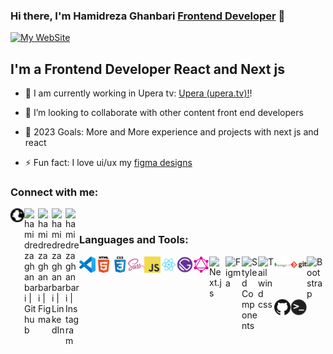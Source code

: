 ### Hi there, I'm Hamidreza Ghanbari [Frontend Developer][website] 👋

[![My WebSite](https://hamidreza-ghanbari.vercel.app)](https://hamidreza-ghanbari.vercel.app)

## I'm a Frontend Developer React and Next js

- 🔭 I am currently working in Upera tv: [Upera (upera.tv)!][upera]!

- 👯 I’m looking to collaborate with other content front end developers

- 🥅 2023 Goals: More and More experience and projects with next js and react

- ⚡ Fun fact: I love ui/ux my [figma designs][figma]

### Connect with me:

[<img align="left" alt="hamidreza-ghanbari.vercel.app" width="22px" src="https://raw.githubusercontent.com/iconic/open-iconic/master/svg/globe.svg" />][website]

[<img align="left" alt="hamidreza ghanbari | Github" width="22px" src="https://cdn.jsdelivr.net/npm/simple-icons@v3/icons/github.svg" />][github]

[<img align="left" alt="hamidreza ghanbari | Figma" width="22px" src="https://cdn.jsdelivr.net/npm/simple-icons@v3/icons/figma.svg" />][figma]

[<img align="left" alt="hamidreza ghanbari | LinkedIn" width="22px" src="https://cdn.jsdelivr.net/npm/simple-icons@v3/icons/linkedin.svg" />][linkedin]

[<img align="left" alt="hamidreza ghanbari | Instagram" width="22px" src="https://cdn.jsdelivr.net/npm/simple-icons@v3/icons/instagram.svg" />][instagram]

<br />

### Languages and Tools:

[<img align="left" alt="Visual Studio Code" width="26px" src="https://raw.githubusercontent.com/github/explore/80688e429a7d4ef2fca1e82350fe8e3517d3494d/topics/visual-studio-code/visual-studio-code.png" />][website]

[<img align="left" alt="HTML5" width="26px" src="https://raw.githubusercontent.com/github/explore/80688e429a7d4ef2fca1e82350fe8e3517d3494d/topics/html/html.png" />][website]

[<img align="left" alt="CSS3" width="26px" src="https://raw.githubusercontent.com/github/explore/80688e429a7d4ef2fca1e82350fe8e3517d3494d/topics/css/css.png" />][website]

[<img align="left" alt="Sass" width="26px" src="https://raw.githubusercontent.com/github/explore/80688e429a7d4ef2fca1e82350fe8e3517d3494d/topics/sass/sass.png" />][website]

[<img align="left" alt="JavaScript" width="26px" src="https://raw.githubusercontent.com/github/explore/80688e429a7d4ef2fca1e82350fe8e3517d3494d/topics/javascript/javascript.png" />][website]

[<img align="left" alt="React" width="26px" src="https://raw.githubusercontent.com/github/explore/80688e429a7d4ef2fca1e82350fe8e3517d3494d/topics/react/react.png" />][website]

[<img align="left" alt="Gatsby" width="26px" src="https://raw.githubusercontent.com/github/explore/e94815998e4e0713912fed477a1f346ec04c3da2/topics/gatsby/gatsby.png" />][website]

[<img align="left" alt="GraphQL" width="26px" src="https://raw.githubusercontent.com/github/explore/80688e429a7d4ef2fca1e82350fe8e3517d3494d/topics/graphql/graphql.png" />][website]

[<img align="left" alt="Next.js" width="26px" src="https://cdn.jsdelivr.net/npm/simple-icons@3.13.0/icons/next-dot-js.svg" />][website]

[<img align="left" alt="Figma" width="26px" src="https://cdn.jsdelivr.net/npm/simple-icons@3.13.0/icons/figma.svg" />][website]

[<img align="left" alt="Styled Components" width="26px" src="https://cdn.jsdelivr.net/npm/simple-icons@3.13.0/icons/styled-components.svg" />][website]

[<img align="left" alt="Tailwind css" width="26px" src="https://cdn.jsdelivr.net/npm/simple-icons@3.13.0/icons/tailwindcss.svg" />][website]

[<img align="left" alt="MongoDB" width="26px" src="https://raw.githubusercontent.com/github/explore/80688e429a7d4ef2fca1e82350fe8e3517d3494d/topics/mongodb/mongodb.png" />][website]

[<img align="left" alt="Git" width="26px" src="https://raw.githubusercontent.com/github/explore/80688e429a7d4ef2fca1e82350fe8e3517d3494d/topics/git/git.png" />][website]
[<img align="left" alt="Bootstrap" width="26px" src="https://cdn.jsdelivr.net/npm/simple-icons@3.13.0/icons/bootstrap.svg" />][website]

[<img align="left" alt="GitHub" width="26px" src="https://raw.githubusercontent.com/github/explore/78df643247d429f6cc873026c0622819ad797942/topics/github/github.png" />][website]

[<img align="left" alt="Terminal" width="26px" src="https://raw.githubusercontent.com/github/explore/80688e429a7d4ef2fca1e82350fe8e3517d3494d/topics/terminal/terminal.png" />][website]

[website]: https://hamidreza-ghanbari.vercel.app
[upera]: https://upera.tv
[github]: https://github.com/hamidrezaghanbari
[figma]: https://figma.com/hamidghanbari
[instagram]: https://instagram.com/ryo_ishizaki
[linkedin]: https://linkedin.com/in/hamidrezaghanbari
